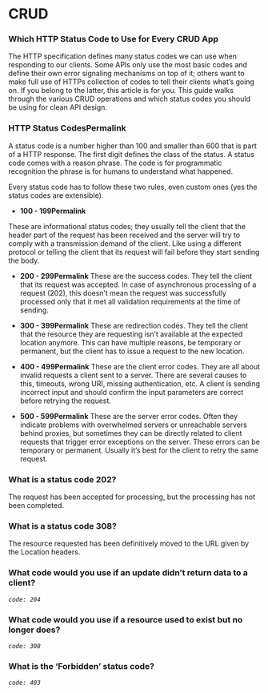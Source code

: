 # **CRUD**

### **Which HTTP Status Code to Use for Every CRUD App**

The HTTP specification defines many status codes we can use when responding to our clients. Some APIs only use the most basic codes and define their own error signaling mechanisms on top of it; others want to make full use of HTTPs collection of codes to tell their clients what’s going on. If you belong to the latter, this article is for you. This guide walks through the various CRUD operations and which status codes you should be using for clean API design.

### **HTTP Status CodesPermalink**
A status code is a number higher than 100 and smaller than 600 that is part of a HTTP response. The first digit defines the class of the status. A status code comes with a reason phrase. The code is for programmatic recognition the phrase is for humans to understand what happened.

Every status code has to follow these two rules, even custom ones (yes the status codes are extensible).


* **100 - 199Permalink**

These are informational status codes; they usually tell the client that the header part of the request has been received and the server will try to comply with a transmission demand of the client. Like using a different protocol or telling the client that its request will fail before they start sending the body.

* **200 - 299Permalink**
These are the success codes. They tell the client that its request was accepted. In case of asynchronous processing of a request (202), this doesn’t mean the request was successfully processed only that it met all validation requirements at the time of sending.

* **300 - 399Permalink**
These are redirection codes. They tell the client that the resource they are requesting isn’t available at the expected location anymore. This can have multiple reasons, be temporary or permanent, but the client has to issue a request to the new location.

* **400 - 499Permalink**
These are the client error codes. They are all about invalid requests a client sent to a server. There are several causes to this, timeouts, wrong URI, missing authentication, etc. A client is sending incorrect input and should confirm the input parameters are correct before retrying the request.

* **500 - 599Permalink**
These are the server error codes. Often they indicate problems with overwhelmed servers or unreachable servers behind proxies, but sometimes they can be directly related to client requests that trigger error exceptions on the server. These errors can be temporary or permanent. Usually it’s best for the client to retry the same request.

### **What is a status code 202?** 

The request has been accepted for processing, but the processing has not been completed.

### **What is a status code 308?**

The resource requested has been definitively moved to the URL given by the Location headers.

### **What code would you use if an update didn’t return data to a client?** 

*`code: 204`*


### **What code would you use if a resource used to exist but no longer does?** 

*`code: 308`*


### **What is the ‘Forbidden’ status code?** 

*`code: 403`*


